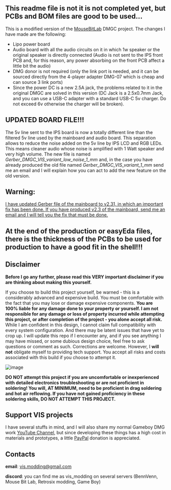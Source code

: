 ## This readme file is not it is not completed yet, but PCBs and BOM files are good to be used...

This is a modified version of the [MouseBitLab](https://github.com/MouseBiteLabs/Game-Boy-DMG-Color) DMGC project. The changes I have made are the following:
- Lipo power board
- Audio board with all the audio circuits on it in which 1w speaker or the original speaker is directly connected (Audio is not sent to the IPS front PCB and, for this reason, any power absorbing on the front PCB affect a little bit the audio)
- DMG donor is not required (only the link port is needed, and it can be sourced directly from the 4-player adapter DMG-07 which is cheap and can source 3 link ports)
- Since the power DC is a new 2.5A jack, the problems related to it in the original DMGC are solved in this version  (DC Jack is a 2.5x0.7mm Jack, and you can use a USB-C adapter with a standard USB-C 5v charger. Do not exceed 6v otherwise the charger will be broken).

## UPDATED BOARD FILE!!!

The 5v line sent to the IPS board is now a totally different line than the filtered 5v line used by the mainboard and audio board. This separation allows to reduce the noise added on the 5v line by IPS LCD and RGB LEDs. This means cleaner audio whose noise is amplified with 1 Watt speaker and very high volume. The new file is named *Gerber_DMGC_VIS_variant_low_noise_1_mm* and, in the case you have already produced the old file named *Gerber_DMGC_VIS_variant_1_mm* send me an email and I will explain how you can act to add the new feature on the old version.

## Warning: 

<ins>I have updated Gerber file of the mainboard to v2.31, in which an important fix has been done. If you have produced v2.3 of the mainboard, send me an email and I will tell you the fix that must be done.</ins>

## At the end of the production or easyEda files, there is the thickness of the PCBs to be used for production to have a good fit in the shell!!!

## Disclaimer

**Before I go any further, please read this VERY important disclaimer if you are thinking about making this yourself.**

If you choose to build this project yourself, be warned - this is a considerably advanced and expensive build. You must be comfortable with the fact that you may lose or damage expensive components. **You are 100% liable for any damage done to your property or yourself. I am not responsible for any damage or loss of property incurred while attempting this project, or after completion of the project - you alone accept all risk.** While I am confident in this design, I cannot claim full compatibility with every system configuration. And there may be latent issues that have yet to crop up. I will update this repo if I encounter any, and if you see anything I may have missed, or some dubious design choice, feel free to ask questions or comment as such. Corrections are welcome. However, I **will not** obligate myself to providing tech support. You accept all risks and costs associated with this build if you choose to attempt it.

![image](https://user-images.githubusercontent.com/97127539/209872784-c513c013-3432-4aa2-80cf-81ea6a5e8c54.png)

**DO NOT attempt this project if you are uncomfortable or inexperienced with detailed electronics troubleshooting or are not proficient in soldering! You will, AT MINIMUM, need to be proficient in drag soldering and hot air reflowing. If you have not gained proficiency in these soldering skills, DO NOT ATTEMPT THIS PROJECT.**

## Support VIS projects

I have several stuffs in mind, and I will also share my normal Gameboy DMG work [YouTube Channel](https://www.youtube.com/channel/UC17bQxOnCBejYQG4rzEg3jA), but since developing these things has a high cost in materials and prototypes, a little [PayPal](https://www.paypal.com/donate/?hosted_button_id=RJM3TVFW38ZXL) donation is appreciated.

## Contacts

**email**: vis.modding@gmail.com <br />

**discord**: you can find me as vis_modding on several servers (BennVenn, Mouse Bit Lab, Retrosix modding, Game Boy)







